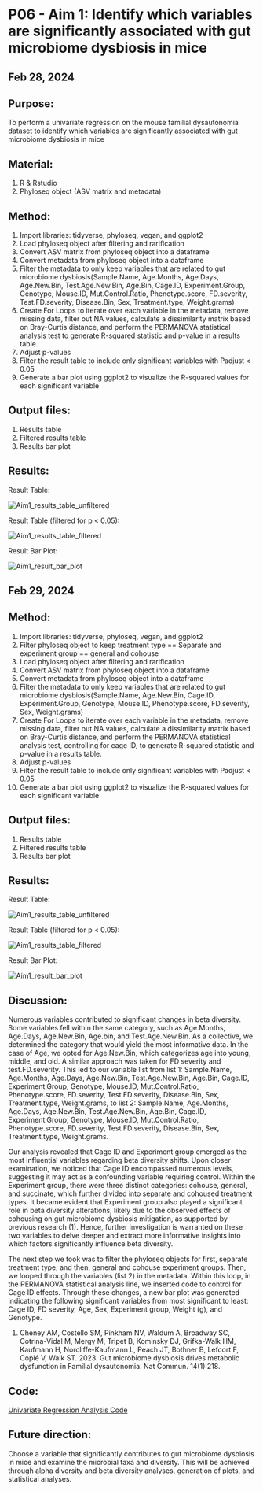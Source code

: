 # P06 - Aim 1: Identify which variables are significantly associated with gut microbiome dysbiosis in mice

## Feb 28, 2024

## Purpose:
To perform a univariate regression on the mouse familial dysautonomia dataset to identify which variables are significantly associated with gut microbiome dysbiosis in mice

## Material: 
1. R & Rstudio
2. Phyloseq object (ASV matrix and metadata)

## Method:
1. Import libraries: tidyverse, phyloseq, vegan, and ggplot2
2. Load phyloseq object after filtering and rarification
3. Convert ASV matrix from phyloseq object into a dataframe
4. Convert metadata from phyloseq object into a dataframe
5. Filter the metadata to only keep variables that are related to gut microbiome dysbiosis(Sample.Name, Age.Months, Age.Days, Age.New.Bin, Test.Age.New.Bin, Age.Bin, Cage.ID, Experiment.Group, Genotype, Mouse.ID, Mut.Control.Ratio, Phenotype.score, FD.severity, Test.FD.severity, Disease.Bin, Sex, Treatment.type, Weight.grams)
6. Create For Loops to iterate over each variable in the metadata, remove missing data, filter out NA values, calculate a dissimilarity matrix based on Bray-Curtis distance, and perform the PERMANOVA statistical analysis test to generate R-squared statistic and p-value in a results table.
7. Adjust p-values
8. Filter the result table to include only significant variables with Padjust < 0.05
9. Generate a bar plot using ggplot2 to visualize the R-squared values for each significant variable

## Output files:
1. Results table
2. Filtered results table
3. Results bar plot 

## Results: 
Result Table: 

![Aim1_results_table_unfiltered](https://github.com/oliviakwon/MICB475_Team6/assets/158798155/d1d510bc-c64e-41d4-a569-66665d0dd68d)

Result Table (filtered for p < 0.05):

![Aim1_results_table_filtered](https://github.com/oliviakwon/MICB475_Team6/assets/158798155/c6b63690-bc68-4a39-b3e0-8204cb67ed62)

Result Bar Plot: 

![Aim1_result_bar_plot](https://github.com/oliviakwon/MICB475_Team6/assets/158798155/63b68b4e-1f55-4dea-9da5-d4512f8c8694)





## Feb 29, 2024

## Method:
1. Import libraries: tidyverse, phyloseq, vegan, and ggplot2
2. Filter phyloseq object to keep treatment type == Separate and experiment group == general and cohouse
3. Load phyloseq object after filtering and rarification
4. Convert ASV matrix from phyloseq object into a dataframe
5. Convert metadata from phyloseq object into a dataframe
6. Filter the metadata to only keep variables that are related to gut microbiome dysbiosis(Sample.Name, Age.New.Bin, Cage.ID, Experiment.Group, Genotype, Mouse.ID, Phenotype.score, FD.severity, Sex, Weight.grams)
7. Create For Loops to iterate over each variable in the metadata, remove missing data, filter out NA values, calculate a dissimilarity matrix based on Bray-Curtis distance, and perform the PERMANOVA statistical analysis test, controlling for cage ID, to generate R-squared statistic and p-value in a results table.
8. Adjust p-values
9. Filter the result table to include only significant variables with Padjust < 0.05
10. Generate a bar plot using ggplot2 to visualize the R-squared values for each significant variable

## Output files:
1. Results table
2. Filtered results table
3. Results bar plot 

## Results: 
Result Table: 

![Aim1_results_table_unfiltered](https://github.com/oliviakwon/MICB475_Team6/assets/158798155/ee0e9b25-5e66-46a7-a71e-b8f10de694ab)


Result Table (filtered for p < 0.05):

![Aim1_results_table_filtered](https://github.com/oliviakwon/MICB475_Team6/assets/158798155/c3046189-c45d-48fb-88ee-38332da937b8)


Result Bar Plot: 

![Aim1_result_bar_plot](https://github.com/oliviakwon/MICB475_Team6/assets/158798155/73104a00-5cc9-4aaf-99e1-2cb49a928642)


## Discussion:
Numerous variables contributed to significant changes in beta diversity. Some variables fell within the same category, such as Age.Months, Age.Days, Age.New.Bin, Age.bin, and Test.Age.New.Bin. As a collective, we determined the category that would yield the most informative data. In the case of Age, we opted for Age.New.Bin, which categorizes age into young, middle, and old. A similar approach was taken for FD severity and test.FD.severity. This led to our variable list from list 1: Sample.Name, Age.Months, Age.Days, Age.New.Bin, Test.Age.New.Bin, Age.Bin, Cage.ID, Experiment.Group, Genotype, Mouse.ID, Mut.Control.Ratio, Phenotype.score, FD.severity, Test.FD.severity, Disease.Bin, Sex, Treatment.type, Weight.grams, to list 2: Sample.Name, Age.Months, Age.Days, Age.New.Bin, Test.Age.New.Bin, Age.Bin, Cage.ID, Experiment.Group, Genotype, Mouse.ID, Mut.Control.Ratio, Phenotype.score, FD.severity, Test.FD.severity, Disease.Bin, Sex, Treatment.type, Weight.grams.

Our analysis revealed that Cage ID and Experiment group emerged as the most influential variables regarding beta diversity shifts. Upon closer examination, we noticed that Cage ID encompassed numerous levels, suggesting it may act as a confounding variable requiring control. Within the Experiment group, there were three distinct categories: cohouse, general, and succinate, which further divided into separate and cohoused treatment types. It became evident that Experiment group also played a significant role in beta diversity alterations, likely due to the observed effects of cohousing on gut microbiome dysbiosis mitigation, as supported by previous research (1). Hence, further investigation is warranted on these two variables to delve deeper and extract more informative insights into which factors significantly influence beta diversity.

The next step we took was to filter the phyloseq objects for first, separate treatment type, and then, general and cohouse experiment groups. Then, we looped through the variables (list 2) in the metadata. Within this loop, in the PERMANOVA statistical analysis line, we inserted code to control for Cage ID effects. Through these changes, a new bar plot was generated indicating the following significant variables from most significant to least: Cage ID, FD severity, Age, Sex, Experiment group, Weight (g), and Genotype.

1. Cheney AM, Costello SM, Pinkham NV, Waldum A, Broadway SC, Cotrina-Vidal M, Mergy M, Tripet B, Kominsky DJ, Grifka-Walk HM, Kaufmann H, Norcliffe-Kaufmann L, Peach JT, Bothner B, Lefcort F, Copié V, Walk ST. 2023. Gut microbiome dysbiosis drives metabolic dysfunction in Familial dysautonomia. Nat Commun. 14(1):218.

## Code: 
[Univariate Regression Analysis Code](/R_Project/script_for_multivariable_analysis.R)

## Future direction:
Choose a variable that significantly contributes to gut microbiome dysbiosis in mice and examine the microbial taxa and diversity. This will be achieved through alpha diversity and beta diversity analyses, generation of plots, and statistical analyses. 
